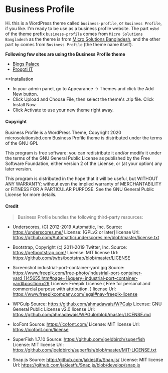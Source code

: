 # Business Profile

Hi. this is a WordPress theme called `business-profile`, or `Business Profile`, if you like. I'm ready to be use as a business profile website. The part `msbd` of the theme prefix `business-profile` comes from `Micro Solutions Bangladesh` as the theme is from [Micro Solutions Bangladesh](https://MicroSolutionsBD.com), and the other part `bp` comes from `Business Profile` (the theme name itself).


**Following few sites are using the Business Profile theme**
* [Blogs Palace](http://blogspalace.com/)
* [Progoti IT](https://progotiit.com/)

**Installation
* In your admin panel, go to Appearance -> Themes and click the Add New button.
* Click Upload and Choose File, then select the theme's .zip file. Click Install Now.
* Click Activate to use your new theme right away.

#### Copyright

Business Profile is a WordPress Theme, Copyright 2020 microsolutionsbd.com
Business Profile theme is distributed under the terms of the GNU GPL

This program is free software: you can redistribute it and/or modify
it under the terms of the GNU General Public License as published by
the Free Software Foundation, either version 2 of the License, or
(at your option) any later version.

This program is distributed in the hope that it will be useful,
but WITHOUT ANY WARRANTY; without even the implied warranty of
MERCHANTABILITY or FITNESS FOR A PARTICULAR PURPOSE. See the
GNU General Public License for more details.


#### Credit
> Business Profile bundles the following third-party resources:

* Underscores, (C) 2012-2019 Automattic, Inc.
Source: https://underscores.me/
License: [GPLv2 or later]
license Url: https://github.com/Automattic/underscores.me/blob/master/license.txt

* Bootstrap, Copyright (c) 2011-2019 Twitter, Inc.
Source: https://getbootstrap.com/
License: MIT
license Url: https://github.com/twbs/bootstrap/blob/master/LICENSE

* Screenshot
industrial-port-container-yard.jpg
Source: https://www.freepik.com/free-photo/industrial-port-container-yard_1145655.htm#page=1&query=industrial-port-container-yard&position=29
License: Freepik License ( Free for personal and commercial purpose with attribution. )
license Url: https://www.freepikcompany.com/legal#nav-freepik-license

* WPGulp
Source: https://github.com/ahmadawais/WPGulp
License: GNU General Public License v2.0
license Url: https://github.com/ahmadawais/WPGulp/blob/master/LICENSE.md

* IcoFont
Source: https://icofont.com/
License: MIT
license Url: https://icofont.com/license

* SuperFish 1.7.10
Source: https://github.com/joeldbirch/superfish
License: MIT
license Url: https://github.com/joeldbirch/superfish/blob/master/MIT-LICENSE.txt

* Snap.js
Source: http://github.com/jakiestfu/Snap.js/
License: MIT
license Url: https://github.com/jakiestfu/Snap.js/blob/develop/snap.js
